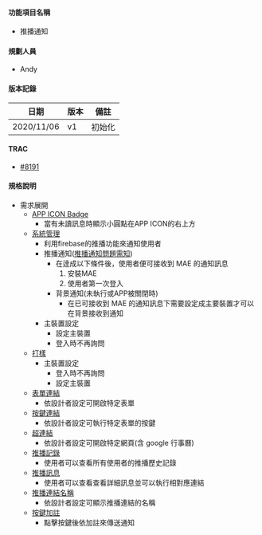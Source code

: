 #### <div id="notification">功能項目名稱</div>
  * 推播通知

#### <div id="user">規劃人員</div>
  * Andy

#### <div id="version">版本記錄</div>
  |日期|版本|備註|
  |---|---|---|
  |2020/11/06|v1|初始化|

#### <div id="trac">TRAC</div>
  * [#8191](http://trac.uneec.com/trac/neco/ticket/8191)

#### <div id="specification">規格說明</div>
  * 需求展開
    * [APP ICON Badge](notification_icon.md)
      * 當有未讀訊息時顯示小圓點在APP ICON的右上方
    * [系統管理](notification_system.md)
      * 利用firebase的推播功能來通知使用者
      * 推播通知([推播通知問題需知](device_setting.md))
        * 在逹成以下條件後，使用者便可接收到 MAE 的通知訊息
          1. 安裝MAE
          2. 使用者第一次登入
        * 背景通知(未執行或APP被關閉時)
          * 在已可接收到 MAE 的通知訊息下需要設定成主要裝置才可以在背景接收到通知
      * 主裝置設定
        * 設定主裝置
        * 登入時不再詢問
    * [打樣](notification_prototyping.md)
      * 主裝置設定
        * 登入時不再詢問
        * 設定主裝置
    * [表單連結](notification_formlink.md)
      * 依設計者設定可開啟特定表單
    * [按鍵連結](notification_buttonlink.md)
      * 依設計者設定可執行特定表單的按鍵
    * [超連結](notification_hyperlink.md)
      * 依設計者設定可開啟特定網頁(含 google 行事曆)
    * [推播記錄](notification_record.md)
      * 使用者可以查看所有使用者的推播歷史記錄
    * [推播訊息](notification_message.md)
      * 使用者可以查看查看詳細訊息並可以執行相對應連結
    * [推播連結名稱](notification_link_name.md)
      * 依設計者設定可顯示推播連結的名稱
    * [按鍵加註](notification_buttonlink.md)
      * 點擊按鍵後依加註來傳送通知

